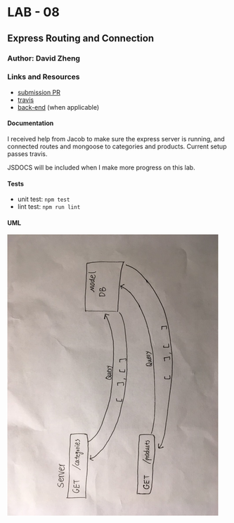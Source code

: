 # LAB - 08

## Express Routing and Connection

### Author: David Zheng 

### Links and Resources
* [submission PR](https://github.com/dzheng24/lab-08/pull/1)
* [travis](https://travis-ci.com/dzheng24/lab-08)
* [back-end](https://davidzheng-lab-08.herokuapp.com/) (when applicable)

#### Documentation
I received help from Jacob to make sure the express server is running, and connected routes and mongoose to categories and products. Current setup passes travis. 

JSDOCS will be included when I make more progress on this lab. 

  
#### Tests
* unit test: `npm test`
* lint test: `npm run lint`

#### UML
![express-router](express-router.JPG)
